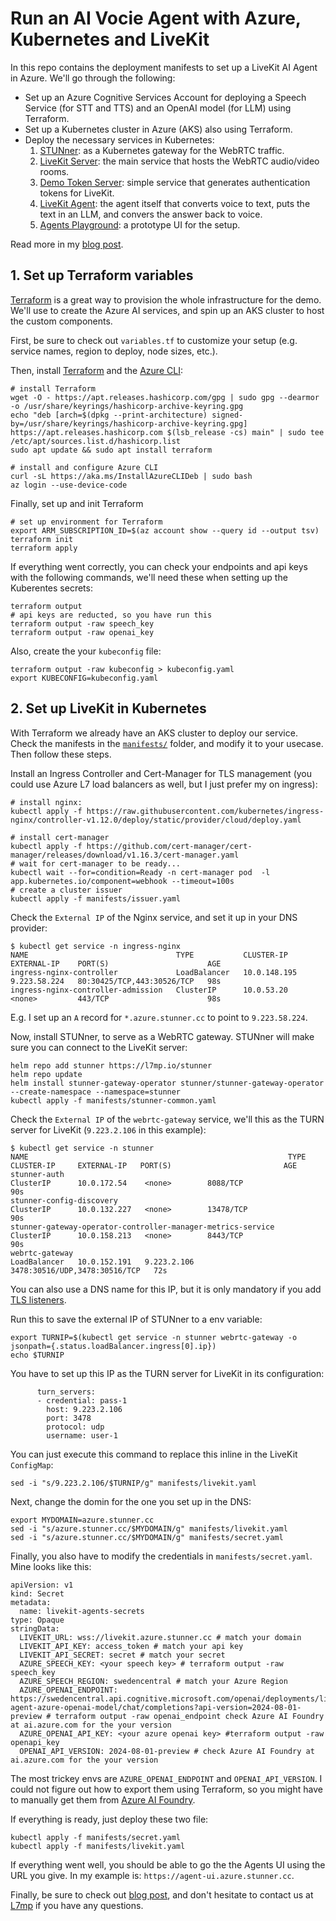 # Run an AI Vocie Agent with Azure, Kubernetes and LiveKit

In this repo contains the deployment manifests to set up a LiveKit AI Agent in Azure.
We'll go through the following:
 - Set up an Azure Cognitive Services Account for deploying a Speech Service (for STT and TTS) and an OpenAI model (for LLM) using Terraform.
 - Set up a Kubernetes cluster in Azure (AKS) also using Terraform. 
 - Deploy the necessary services in Kubernetes:
   1. [STUNner](https://github.com/l7mp/stunner): as a Kubernetes gateway for the WebRTC traffic.
   2. [LiveKit Server](https://github.com/livekit/livekit): the main service that hosts the WebRTC audio/video rooms.
   3. [Demo Token Server](https://github.com/Megzo/livekit-token-generator): simple service that generates authentication tokens for LiveKit.
   4. [LiveKit Agent](https://github.com/livekit/agents): the agent itself that converts voice to text, puts the text in an LLM, and convers the answer back to voice.
   5. [Agents Playground](https://github.com/livekit/agents-playground): a prototype UI for the setup.

Read more in my [blog post](https://medium.com/@megyesi.peter.zoltan).

## 1. Set up Terraform variables

[Terraform](https://www.terraform.io/) is a great way to provision the whole infrastructure for the demo.
We'll use to create the Azure AI services, and spin up an AKS cluster to host the custom components.

First, be sure to check out `variables.tf` to customize your setup (e.g. service names, region to deploy, node sizes, etc.).

Then, install [Terraform](https://developer.hashicorp.com/terraform/install) and the [Azure CLI](https://learn.microsoft.com/en-us/cli/azure/install-azure-cli-linux?pivots=apt):
```
# install Terraform 
wget -O - https://apt.releases.hashicorp.com/gpg | sudo gpg --dearmor -o /usr/share/keyrings/hashicorp-archive-keyring.gpg
echo "deb [arch=$(dpkg --print-architecture) signed-by=/usr/share/keyrings/hashicorp-archive-keyring.gpg] https://apt.releases.hashicorp.com $(lsb_release -cs) main" | sudo tee /etc/apt/sources.list.d/hashicorp.list
sudo apt update && sudo apt install terraform

# install and configure Azure CLI
curl -sL https://aka.ms/InstallAzureCLIDeb | sudo bash
az login --use-device-code
```

Finally, set up and init Terraform 
```
# set up environment for Terraform
export ARM_SUBSCRIPTION_ID=$(az account show --query id --output tsv)
terraform init
terraform apply
```

If everything went correctly, you can check your endpoints and api keys with the following commands, we'll need these when setting up the Kuberentes secrets:
```
terraform output
# api keys are reducted, so you have run this
terraform output -raw speech_key
terraform output -raw openai_key
```

Also, create the your `kubeconfig` file:
```
terraform output -raw kubeconfig > kubeconfig.yaml
export KUBECONFIG=kubeconfig.yaml
```


## 2. Set up LiveKit in Kubernetes 

With Terraform we already have an AKS cluster to deploy our service.
Check the manifests in the [`manifests/`]() folder, and modify it to your usecase.
Then follow these steps.


Install an Ingress Controller and Cert-Manager for TLS management (you could use Azure L7 load balancers as well, but I just prefer my on ingress):
```
# install nginx:
kubectl apply -f https://raw.githubusercontent.com/kubernetes/ingress-nginx/controller-v1.12.0/deploy/static/provider/cloud/deploy.yaml

# install cert-manager
kubectl apply -f https://github.com/cert-manager/cert-manager/releases/download/v1.16.3/cert-manager.yaml
# wait for cert-manager to be ready...
kubectl wait --for=condition=Ready -n cert-manager pod  -l app.kubernetes.io/component=webhook --timeout=100s
# create a cluster issuer
kubectl apply -f manifests/issuer.yaml
```

Check the `External IP` of the Nginx service, and set it up in your DNS provider:
```
$ kubectl get service -n ingress-nginx
NAME                                 TYPE           CLUSTER-IP     EXTERNAL-IP    PORT(S)                      AGE
ingress-nginx-controller             LoadBalancer   10.0.148.195   9.223.58.224   80:30425/TCP,443:30526/TCP   98s
ingress-nginx-controller-admission   ClusterIP      10.0.53.20     <none>         443/TCP                      98s
```

E.g. I set up an `A` record for `*.azure.stunner.cc` to point to `9.223.58.224`.

Now, install STUNner, to serve as a WebRTC gateway. STUNner will make sure you can connect to the LiveKit server:
```
helm repo add stunner https://l7mp.io/stunner
helm repo update
helm install stunner-gateway-operator stunner/stunner-gateway-operator --create-namespace --namespace=stunner
kubectl apply -f manifests/stunner-common.yaml
```

Check the `External IP` of the `webrtc-gateway` service, we'll this as the TURN server for LiveKit (`9.223.2.106` in this example):
```
$ kubectl get service -n stunner
NAME                                                          TYPE           CLUSTER-IP     EXTERNAL-IP   PORT(S)                         AGE
stunner-auth                                                  ClusterIP      10.0.172.54    <none>        8088/TCP                        90s
stunner-config-discovery                                      ClusterIP      10.0.132.227   <none>        13478/TCP                       90s
stunner-gateway-operator-controller-manager-metrics-service   ClusterIP      10.0.158.213   <none>        8443/TCP                        90s
webrtc-gateway                                                LoadBalancer   10.0.152.191   9.223.2.106   3478:30516/UDP,3478:30516/TCP   72s
```

You can also use a DNS name for this IP, but it is only mandatory if you add [TLS listeners](https://docs.l7mp.io/en/stable/GATEWAY/#listener-configuration).

Run this to save the external IP of STUNner to a env variable:
```
export TURNIP=$(kubectl get service -n stunner webrtc-gateway -o jsonpath={.status.loadBalancer.ingress[0].ip})
echo $TURNIP
```

You have to set up this IP as the TURN server for LiveKit in its configuration:
```
      turn_servers:
      - credential: pass-1
        host: 9.223.2.106
        port: 3478
        protocol: udp
        username: user-1
```

You can just execute this command to replace this inline in the LiveKit `ConfigMap`:
```
sed -i "s/9.223.2.106/$TURNIP/g" manifests/livekit.yaml
```

Next, change the domin for the one you set up in the DNS:
```
export MYDOMAIN=azure.stunner.cc
sed -i "s/azure.stunner.cc/$MYDOMAIN/g" manifests/livekit.yaml
sed -i "s/azure.stunner.cc/$MYDOMAIN/g" manifests/secret.yaml
```

Finally, you also have to modify the credentials in `manifests/secret.yaml`.
Mine looks like this:
```
apiVersion: v1
kind: Secret
metadata:
  name: livekit-agents-secrets
type: Opaque
stringData:
  LIVEKIT_URL: wss://livekit.azure.stunner.cc # match your domain
  LIVEKIT_API_KEY: access_token # match your api key
  LIVEKIT_API_SECRET: secret # match your secret
  AZURE_SPEECH_KEY: <your speech key> # terraform output -raw speech_key
  AZURE_SPEECH_REGION: swedencentral # match your Azure Region
  AZURE_OPENAI_ENDPOINT: https://swedencentral.api.cognitive.microsoft.com/openai/deployments/livekit-agent-azure-openai-model/chat/completions?api-version=2024-08-01-preview # terraform output -raw openai_endpoint check Azure AI Foundry at ai.azure.com for the your version
  AZURE_OPENAI_API_KEY: <your azure openai key> #terraform output -raw openapi_key
  OPENAI_API_VERSION: 2024-08-01-preview # check Azure AI Foundry at ai.azure.com for the your version 
```

The most trickey envs are `AZURE_OPENAI_ENDPOINT` and `OPENAI_API_VERSION`. I could not figure out how to export them using Terraform, so you might have to manually get them from [Azure AI Foundry](https://ai.azure.com).

If everything is ready, just deploy these two file:
```
kubectl apply -f manifests/secret.yaml
kubectl apply -f manifests/livekit.yaml
```

If everything went well, you should be able to go the the Agents UI using the URL you give.
In my example is: `https://agent-ui.azure.stunner.cc`.

Finally, be sure to check out [blog post](https://medium.com/@megyesi.peter.zoltan), and don't hesitate to contact us at [L7mp](https://l7mp.io/#/contact) if you have any questions.